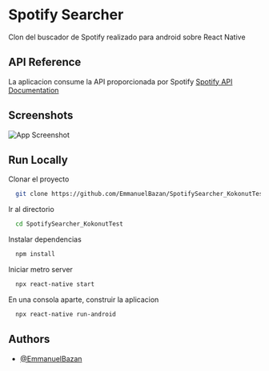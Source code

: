 
# Spotify Searcher

Clon del buscador de Spotify realizado para android sobre React Native
## API Reference

La aplicacion consume la API proporcionada por Spotify
[Spotify API Documentation](https://developer.spotify.com/documentation/web-api/)


## Screenshots

![App Screenshot](https://via.placeholder.com/468x300?text=App+Screenshot+Here)


## Run Locally

Clonar el proyecto

```bash
  git clone https://github.com/EmmanuelBazan/SpotifySearcher_KokonutTest.git
```

Ir al directorio

```bash
  cd SpotifySearcher_KokonutTest
```

Instalar dependencias

```bash
  npm install
```

Iniciar metro server

```bash
  npx react-native start
```

En una consola aparte, construir la aplicacion

```bash
  npx react-native run-android
```
## Authors

- [@EmmanuelBazan](https://github.com/EmmanuelBazan)

